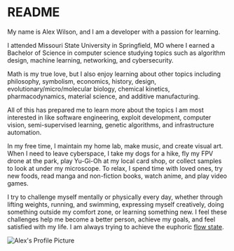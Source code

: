 # README
My name is Alex Wilson, and I am a developer with a passion for learning.

I attended Missouri State University in Springfield, MO where I earned a Bachelor of Science in computer science studying topics such as algorithm design, machine learning, networking, and cybersecurity. 

Math is my true love, but I also enjoy learning about other topics including philosophy, symbolism, economics, history, design, evolutionary/micro/molecular biology, chemical kinetics, pharmacodynamics, material science, and additive manufacturing.

All of this has prepared me to learn more about the topics I am most interested in like software engineering, exploit development, computer vision, semi-supervised learning, genetic algorithms, and infrastructure automation.

In my free time, I maintain my home lab, make music, and create visual art. When I need to leave cyberspace, I take my dogs for a hike, fly my FPV drone at the park, play Yu-Gi-Oh at my local card shop, or collect samples to look at under my microscope. To relax, I spend time with loved ones, try new foods, read manga and non-fiction books, watch anime, and play video games.

I try to challenge myself mentally or physically every day, whether through lifting weights, running, and swimming, expressing myself creatively, doing something outside my comfort zone, or learning something new. I feel these challenges help me become a better person, achieve my goals, and feel satisfied with my life. I am always trying to achieve the euphoric [flow state](https://en.wikipedia.org/wiki/Flow_(psychology)).

![Alex's Profile Picture](images/pics-of-me/harley-alex.png "An unprofessional pic of me and my old dog Harley laying on a bed")